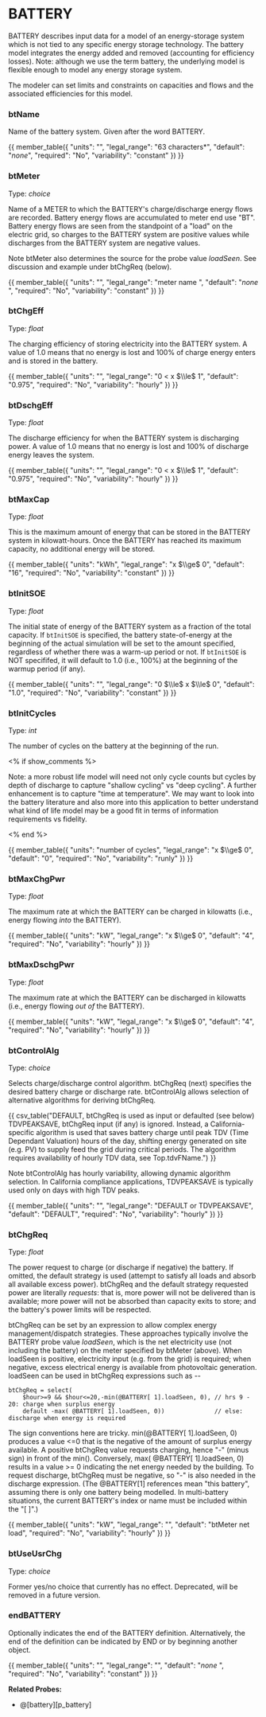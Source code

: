 # BATTERY

BATTERY describes input data for a model of an energy-storage system which is not tied to any specific energy storage technology. The battery model integrates the energy added and removed (accounting for efficiency losses). Note: although we use the term battery, the underlying model is flexible enough to model any energy storage system.

The modeler can set limits and constraints on capacities and flows and the associated efficiencies for this model.

### btName

Name of the battery system. Given after the word BATTERY.

{{
  member_table({
    "units": "",
    "legal_range": "63 characters*", 
    "default": "*none*",
    "required": "No",
    "variability": "constant" 
  })
}}

### btMeter

Type: *choice*

Name of a METER to which the BATTERY's charge/discharge energy flows are recorded. Battery energy flows are accumulated to meter end use "BT". Battery energy flows are seen from the standpoint of a "load" on the electric grid, so charges to the BATTERY system are positive values while discharges from the BATTERY system are negative values.

Note btMeter also determines the source for the probe value *loadSeen*.  See discussion and example under btChgReq (below).

{{
  member_table({
    "units": "",
    "legal_range": "meter name ", 
    "default": "*none* ",
    "required": "No",
    "variability": "constant" 
  })
}}

### btChgEff

Type: *float*

The charging efficiency of storing electricity into the BATTERY system. A value of 1.0 means that no energy is lost and 100% of charge energy enters and is stored in the battery.

{{
  member_table({
    "units": "",
    "legal_range": "0 < x $\\le$ 1", 
    "default": "0.975",
    "required": "No",
    "variability": "hourly" 
  })
}}

### btDschgEff

Type: *float*

The discharge efficiency for when the BATTERY system is discharging power. A value of 1.0 means that no energy is lost and 100% of discharge energy leaves the system.

{{
  member_table({
    "units": "",
    "legal_range": "0 < x $\\le$ 1", 
    "default": "0.975",
    "required": "No",
    "variability": "hourly" 
  })
}}

### btMaxCap

Type: *float*

This is the maximum amount of energy that can be stored in the BATTERY system in kilowatt-hours. Once the BATTERY has reached its maximum capacity, no additional energy will be stored.

{{
  member_table({
    "units": "kWh",
    "legal_range": "x $\\ge$ 0", 
    "default": "16",
    "required": "No",
    "variability": "constant" 
  })
}}

### btInitSOE

Type: *float*

The initial state of energy of the BATTERY system as a fraction of the total capacity. If `btInitSOE` is specified, the battery state-of-energy at the beginning of the actual simulation will be set to the amount specified, regardless of whether there was a warm-up period or not. If `btInitSOE` is NOT specififed, it will default to 1.0 (i.e., 100%) at the beginning of the warmup period (if any).

{{
  member_table({
    "units": "",
    "legal_range": "0 $\\le$ x $\\le$ 0", 
    "default": "1.0",
    "required": "No",
    "variability": "constant" 
  })
}}

### btInitCycles

Type: *int*

The number of cycles on the battery at the beginning of the run.

<% if show_comments %>

Note: a more robust life model will need not only cycle counts but cycles by depth of discharge to capture "shallow cycling" vs "deep cycling". A further enhancement is to capture "time at temperature". We may want to look into the battery literature and also more into this application to better understand what kind of life model may be a good fit in terms of information requirements vs fidelity.

<% end %>

{{
  member_table({
    "units": "number of cycles",
    "legal_range": "x $\\ge$ 0", 
    "default": "0",
    "required": "No",
    "variability": "runly" 
  })
}}

### btMaxChgPwr

Type: *float*

The maximum rate at which the BATTERY can be charged in kilowatts (i.e., energy flowing *into* the BATTERY).

{{
  member_table({
    "units": "kW",
    "legal_range": "x $\\ge$ 0", 
    "default": "4",
    "required": "No",
    "variability": "hourly" 
  })
}}

### btMaxDschgPwr

Type: *float*

The maximum rate at which the BATTERY can be discharged in kilowatts (i.e., energy flowing *out of* the BATTERY).

{{
  member_table({
    "units": "kW",
    "legal_range": "x $\\ge$ 0", 
    "default": "4",
    "required": "No",
    "variability": "hourly" 
  })
}}

### btControlAlg

Type: *choice*

Selects charge/discharge control algorithm.  btChgReq (next) specifies the desired battery charge or discharge rate.  btControlAlg allows selection of alternative algorithms for deriving btChgReq.

{{ csv_table("DEFAULT,        btChgReq is used as input or defaulted (see below)
TDVPEAKSAVE,    btChgReq input (if any) is ignored.  Instead&comma; a California-specific algorithm is used that saves battery charge until peak TDV (Time Dependant Valuation) hours of the day&comma; shifting energy generated on site (e.g. PV) to supply feed the grid during critical periods.  The algorithm requires availability of hourly TDV data&comma; see Top.tdvFName.")
}}

Note btControlAlg has hourly variability, allowing dynamic algorithm selection.  In California compliance applications, TDVPEAKSAVE is typically used only on days with high TDV peaks.

{{
  member_table({
    "units": "",
    "legal_range": "DEFAULT or TDVPEAKSAVE", 
    "default": "DEFAULT",
    "required": "No",
    "variability": "hourly" 
  })
}}

### btChgReq

Type: *float*

The power request to charge (or discharge if negative) the battery. If omitted, the default strategy is used (attempt to satisfy all loads and absorb all available excess power).  btChgReq and the default strategy requested power are literally *requests*: that is, more power will not be delivered than is available; more power will not be absorbed than capacity exits to store; and the battery's power limits will be respected.

btChgReq can be set by an expression to allow complex energy management/dispatch strategies.  These approaches typically involve the BATTERY probe value *loadSeen*, which is the net electricity use (not including the battery) on the meter specified by btMeter (above).  When loadSeen is positive, electricity input (e.g. from the grid) is required; when negative, excess electrical energy is available from photovoltaic generation. loadSeen can be used in btChgReq expressions such as --

    btChgReq = select(
        $hour>=9 && $hour<=20,-min(@BATTERY[ 1].loadSeen, 0), // hrs 9 - 20: charge when surplus energy
        default -max( @BATTERY[ 1].loadSeen, 0))              // else: discharge when energy is required

The sign conventions here are tricky.  min(@BATTERY[ 1].loadSeen, 0) produces a value <=0 that is the negative of the amount of surplus energy available.  A positive btChgReq value requests charging, hence "-" (minus sign) in front of the min().  Conversely, max( @BATTERY[ 1].loadSeen, 0) results in a value >= 0 indicating the net energy needed by the building.  To request discharge, btChgReq must be negative, so "-" is also needed in the discharge expression.  (The @BATTERY[1] references mean "this battery", assuming there is only one battery being modelled.  In multi-battery situations, the current BATTERY's index or name must be included within the "[  ]".)

{{
  member_table({
    "units": "kW",
    "legal_range": "", 
    "default": "btMeter net load",
    "required": "No",
    "variability": "hourly" 
  })
}}

### btUseUsrChg

Type: *choice*

Former yes/no choice that currently has no effect.  Deprecated, will be removed in a future version.

### endBATTERY

Optionally indicates the end of the BATTERY definition. Alternatively, the end of the definition can be indicated by END or by beginning another object.

{{
  member_table({
    "units": "",
    "legal_range": "", 
    "default": "*none* ",
    "required": "No",
    "variability": "constant" 
  })
}}

<!--
Probes? Control strategies?

SOE

-->

**Related Probes:**

- @[battery][p_battery]
